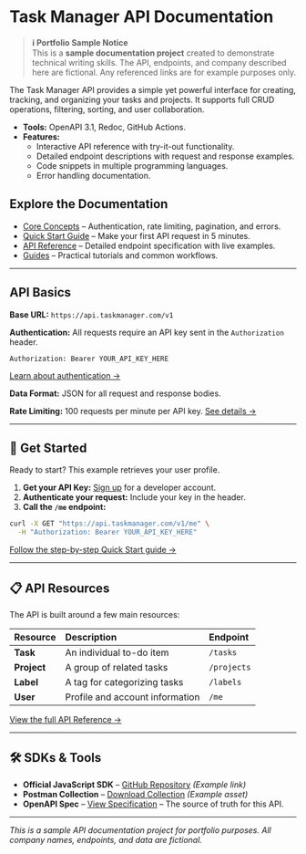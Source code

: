 # Task Manager API Documentation

> **ℹ️ Portfolio Sample Notice**  
> This is a **sample documentation project** created to demonstrate technical writing skills. The API, endpoints, and company described here are fictional. Any referenced links are for example purposes only.

The Task Manager API provides a simple yet powerful interface for creating, tracking, and organizing your tasks and projects. It supports full CRUD operations, filtering, sorting, and user collaboration.

*   **Tools:** OpenAPI 3.1, Redoc, GitHub Actions.
*   **Features:**
    *   Interactive API reference with try-it-out functionality.
    *   Detailed endpoint descriptions with request and response examples.
    *   Code snippets in multiple programming languages.
    *   Error handling documentation.

## Explore the Documentation

* [Core Concepts](concepts.md) – Authentication, rate limiting, pagination, and errors.
* [Quick Start Guide](quickstart.md) – Make your first API request in 5 minutes.
* [API Reference](Aoverview.md) – Detailed endpoint specification with live examples.
* [Guides](guides/search-filter.md) – Practical tutorials and common workflows.

---

## API Basics

**Base URL:** `https://api.taskmanager.com/v1`

**Authentication:** All requests require an API key sent in the `Authorization` header.
```http
Authorization: Bearer YOUR_API_KEY_HERE
```
[Learn about authentication →](concepts.md)

**Data Format:** JSON for all request and response bodies.

**Rate Limiting:** 100 requests per minute per API key.
[See details →](.сoncepts.md#rate-limiting)

---

## 🚦 Get Started

Ready to start? This example retrieves your user profile.

1.  **Get your API Key:** [Sign up](https://app.taskmanager.com/signup) for a developer account.
2.  **Authenticate your request:** Include your key in the header.
3.  **Call the `/me` endpoint:**

```bash
curl -X GET "https://api.taskmanager.com/v1/me" \
  -H "Authorization: Bearer YOUR_API_KEY_HERE"
```

[Follow the step-by-step Quick Start guide →](quickstart.md)

---

## 📋 API Resources

The API is built around a few main resources:

| Resource | Description | Endpoint |
| :--- | :--- | :--- |
| **Task** | An individual to-do item | `/tasks` |
| **Project** | A group of related tasks | `/projects` |
| **Label** | A tag for categorizing tasks | `/labels` |
| **User** | Profile and account information | `/me` |

[View the full API Reference →](./reference/)

---

## 🛠️ SDKs & Tools

*   **Official JavaScript SDK** – [GitHub Repository](https://github.com/example) *(Example link)*
*   **Postman Collection** – [Download Collection](./assets/postman-collection.json) *(Example asset)*
*   **OpenAPI Spec** – [View Specification](./openapi.yaml) – The source of truth for this API.

---

*This is a sample API documentation project for portfolio purposes. All company names, endpoints, and data are fictional.*